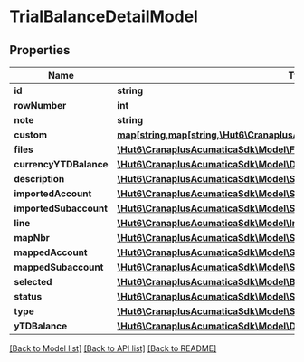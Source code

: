 # TrialBalanceDetailModel

## Properties
Name | Type | Description | Notes
------------ | ------------- | ------------- | -------------
**id** | **string** |  | [optional] 
**rowNumber** | **int** |  | [optional] 
**note** | **string** |  | [optional] 
**custom** | [**map[string,map[string,\Hut6\CranaplusAcumaticaSdk\Model\CustomFieldModel]]**](map.md) |  | [optional] 
**files** | [**\Hut6\CranaplusAcumaticaSdk\Model\FileLinkModel[]**](FileLinkModel.md) |  | [optional] 
**currencyYTDBalance** | [**\Hut6\CranaplusAcumaticaSdk\Model\DecimalValueModel**](DecimalValueModel.md) |  | [optional] 
**description** | [**\Hut6\CranaplusAcumaticaSdk\Model\StringValueModel**](StringValueModel.md) |  | [optional] 
**importedAccount** | [**\Hut6\CranaplusAcumaticaSdk\Model\StringValueModel**](StringValueModel.md) |  | [optional] 
**importedSubaccount** | [**\Hut6\CranaplusAcumaticaSdk\Model\StringValueModel**](StringValueModel.md) |  | [optional] 
**line** | [**\Hut6\CranaplusAcumaticaSdk\Model\IntValueModel**](IntValueModel.md) |  | [optional] 
**mapNbr** | [**\Hut6\CranaplusAcumaticaSdk\Model\StringValueModel**](StringValueModel.md) |  | [optional] 
**mappedAccount** | [**\Hut6\CranaplusAcumaticaSdk\Model\StringValueModel**](StringValueModel.md) |  | [optional] 
**mappedSubaccount** | [**\Hut6\CranaplusAcumaticaSdk\Model\StringValueModel**](StringValueModel.md) |  | [optional] 
**selected** | [**\Hut6\CranaplusAcumaticaSdk\Model\BooleanValueModel**](BooleanValueModel.md) |  | [optional] 
**status** | [**\Hut6\CranaplusAcumaticaSdk\Model\StringValueModel**](StringValueModel.md) |  | [optional] 
**type** | [**\Hut6\CranaplusAcumaticaSdk\Model\StringValueModel**](StringValueModel.md) |  | [optional] 
**yTDBalance** | [**\Hut6\CranaplusAcumaticaSdk\Model\DecimalValueModel**](DecimalValueModel.md) |  | [optional] 

[[Back to Model list]](../README.md#documentation-for-models) [[Back to API list]](../README.md#documentation-for-api-endpoints) [[Back to README]](../README.md)


